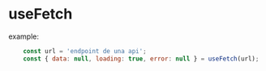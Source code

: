 # useFetch

example:

```javascript
    const url = 'endpoint de una api';
    const { data: null, loading: true, error: null } = useFetch(url);
```
